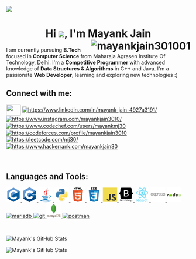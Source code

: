 <img src="https://i.postimg.cc/MHMt6Lvn/Copy-of-Purple-and-Pink-Modern-Work-From-Home-Simple-Presentation.png">
<h1 align="center">Hi <img src="https://github.com/TheDudeThatCode/TheDudeThatCode/blob/master/Assets/Hi.gif" width="35px">, I'm Mayank Jain
<img align="right" src="https://komarev.com/ghpvc/?username=mayankjain301001&label=Profile%20views&color=0e75b6&style=flat" alt="mayankjain301001" /> </h1>
<p>I am currently pursuing <b>B.Tech</b> focused in <b>Computer Science</b> from Maharaja Agrasen Institute Of Technology, Delhi. I'm a <b>Competitive Programmer</b> with advanced knowledge of <b>Data Structures & Algorithms</b> in C++ and Java. I'm a passionate <b>Web Developer</b>, learning and exploring new technologies :)</p>
<h2 align="left">Connect with me:</h2>
<p align="left">
<a href="mailto:mayank30.mj@gmail.com" target="_blank"><img align="center" src="https://cdn.jsdelivr.net/npm/simple-icons@v3/icons/gmail.svg" height="30" width="40" /></a>
<a href="https://www.linkedin.com/in/mayank-jain-4927a3191/" target="blank"><img align="center" src="https://cdn.jsdelivr.net/npm/simple-icons@v3/icons/linkedin.svg" alt="https://www.linkedin.com/in/mayank-jain-4927a3191/" height="30" width="40" /></a>
<a href="https://www.instagram.com/mayankjain3010/" target="blank"><img align="center" src="https://cdn.jsdelivr.net/npm/simple-icons@v3/icons/instagram.svg" alt="https://www.instagram.com/mayankjain3010/" height="30" width="40" /></a>
<a href="https://www.codechef.com/users/mayankmj30" target="blank"><img align="center" src="https://cdn.jsdelivr.net/npm/simple-icons@v3/icons/codechef.svg" alt="https://www.codechef.com/users/mayankmj30" height="30" width="40" /></a>
<a href="https://codeforces.com/profile/mayankjain3010" target="blank"><img align="center" src="https://cdn.jsdelivr.net/npm/simple-icons@v3/icons/codeforces.svg" alt="https://codeforces.com/profile/mayankjain3010" height="30" width="40" /></a>
<a href="https://leetcode.com/mj30/" target="blank"><img align="center" src="https://cdn.jsdelivr.net/npm/simple-icons@v3/icons/leetcode.svg" alt="https://leetcode.com/mj30/" height="30" width="40" /></a>
<a href="https://www.hackerrank.com/mayankjain30" target="blank"><img align="center" src="https://cdn.jsdelivr.net/npm/simple-icons@v3/icons/hackerrank.svg"" alt="https://www.hackerrank.com/mayankjain30" height="30" width="40" /></a>
</p> <br>
  
<h2 align="left">Languages and Tools:</h2>
<p align="left"> <a href="https://www.cprogramming.com/" target="_blank"> <img src="https://raw.githubusercontent.com/devicons/devicon/master/icons/c/c-original.svg" alt="c" width="40" height="40"/> </a>  <a href="https://www.w3schools.com/cpp/" target="_blank"> <img src="https://raw.githubusercontent.com/devicons/devicon/master/icons/cplusplus/cplusplus-original.svg" alt="cplusplus" width="40" height="40"/> </a> <a href="https://www.java.com" target="_blank"> <img src="https://raw.githubusercontent.com/devicons/devicon/master/icons/java/java-original.svg" alt="java" width="40" height="40"/> </a> <a href="https://www.python.org" target="_blank"> <img src="https://raw.githubusercontent.com/devicons/devicon/master/icons/python/python-original.svg" alt="python" width="40" height="40"/> </a> <a href="https://www.w3.org/html/" target="_blank"> <img src="https://raw.githubusercontent.com/devicons/devicon/master/icons/html5/html5-original-wordmark.svg" alt="html5" width="40" height="40"/> </a>  <a href="https://www.w3schools.com/css/" target="_blank"> <img src="https://raw.githubusercontent.com/devicons/devicon/master/icons/css3/css3-original-wordmark.svg" alt="css3" width="40" height="40"/> </a> <a href="https://developer.mozilla.org/en-US/docs/Web/JavaScript" target="_blank"> <img src="https://raw.githubusercontent.com/devicons/devicon/master/icons/javascript/javascript-original.svg" alt="javascript" width="40" height="40"/> </a>  <a href="https://getbootstrap.com" target="_blank"> <img src="https://raw.githubusercontent.com/devicons/devicon/master/icons/bootstrap/bootstrap-plain-wordmark.svg" alt="bootstrap" width="40" height="40"/> </a> <a href="https://reactjs.org/" target="_blank"> <img src="https://raw.githubusercontent.com/devicons/devicon/master/icons/react/react-original-wordmark.svg" alt="react" width="40" height="40"/> </a> <a href="https://expressjs.com" target="_blank"> <img src="https://raw.githubusercontent.com/devicons/devicon/master/icons/express/express-original-wordmark.svg" alt="express" width="40" height="40"/> </a> <a href="https://nodejs.org" target="_blank"> <img src="https://raw.githubusercontent.com/devicons/devicon/master/icons/nodejs/nodejs-original-wordmark.svg" alt="nodejs" width="40" height="40"/> </a> <a href="https://mariadb.org/" target="_blank"> <img src="https://www.vectorlogo.zone/logos/mariadb/mariadb-icon.svg" alt="mariadb" width="40" height="40"/> </a> <a href="https://git-scm.com/" target="_blank"> <img src="https://www.vectorlogo.zone/logos/git-scm/git-scm-icon.svg" alt="git" width="40" height="40"/> </a> <a href="https://www.mongodb.com/" target="_blank"> <img src="https://raw.githubusercontent.com/devicons/devicon/master/icons/mongodb/mongodb-original-wordmark.svg" alt="mongodb" width="40" height="40"/> </a>  <a href="https://postman.com" target="_blank"> <img src="https://www.vectorlogo.zone/logos/getpostman/getpostman-icon.svg" alt="postman" width="40" height="40"/> </a></p> <br>

![Mayank's GitHub Stats](https://github-readme-stats.vercel.app/api?username=Mayankjain301001&show_icons=true&theme=midnight-purple)
<br />

![Mayank's GitHub Stats](https://github-readme-stats.vercel.app/api/top-langs?username=Mayankjain301001&show_icons=true&theme=midnight-purple&locale=en&layout=compact)
<br />
